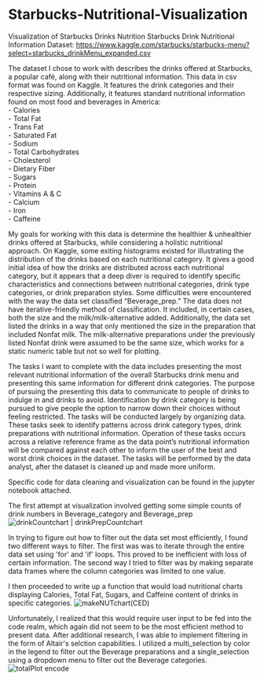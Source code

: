 # Starbucks-Nutritional-Visualization
Visualization of Starbucks Drinks Nutrition
Starbucks Drink Nutritional Information Dataset: https://www.kaggle.com/starbucks/starbucks-menu?select=starbucks_drinkMenu_expanded.csv

The dataset I chose to work with describes the drinks offered at Starbucks, a popular café, along with their nutritional information. This data in csv format was found on Kaggle. It features the drink categories and their respective sizing. Additionally, it features standard nutritional information found on most food and beverages in America: 
<br>- Calories 
<br>- Total Fat
<br>- Trans Fat
<br>- Saturated Fat
<br>- Sodium
<br>- Total Carbohydrates
<br>- Cholesterol
<br>- Dietary Fiber
<br>- Sugars
<br>- Protein
<br>- Vitamins A & C
<br>- Calcium
<br>- Iron
<br>- Caffeine

My goals for working with this data is determine the healthier & unhealthier drinks offered at Starbucks, while considering a holistic nutritional approach. On Kaggle, some exiting histograms existed for illustrating the distribution of the drinks based on each nutritional category. It gives a good initial idea of how the drinks are distributed across each nutritional category, but it appears that a deep diver is required to identify specific characteristics and connections between nutritional categories, drink type categories, or drink preparation styles. Some difficulties were encountered with the way the data set classified “Beverage_prep.” The data does not have iterative-friendly method of classification. It included, in certain cases, both the size and the milk/milk-alternative added. Additionally, the data set listed the drinks in a way that only mentioned the size in the preparation that included Nonfat milk. The milk-alternative preparations under the previously listed Nonfat drink were assumed to be the same size, which works for a static numeric table but not so well for plotting.

The tasks I want to complete with the data includes presenting the most relevant nutritional information of the overall Starbucks drink menu and presenting this same information for different drink categories. The purpose of pursuing the presenting this data to communicate to people of drinks to indulge in and drinks to avoid. Identification by drink category is being pursued to give people the option to narrow down their choices without feeling restricted. The tasks will be conducted largely by organizing data. These tasks seek to identify patterns across drink category types, drink preparations with nutritional information. Operation of these tasks occurs across a relative reference frame as the data point’s nutritional information will be compared against each other to inform the user of the best and worst drink choices in the dataset. The tasks will be performed by the data analyst, after the dataset is cleaned up and made more uniform. 

Specific code for data cleaning and visualization can be found in the jupyter notebook attached. 

The first attempt at visualization involved getting some simple counts of drink numbers in Beverage_category and Beverage_prep
![drinkCountchart | drinkPrepCountchart](https://user-images.githubusercontent.com/95835246/178845795-83419ea8-e8c4-43d2-afae-32bcc878a208.png)

In trying to figure out how to filter out the data set most efficiently, I found two different ways to filter. The first was was to iterate through the entire data set using 'for' and 'if' loops. This proved to be inefficient with loss of certain information. The second way I tried to filter was by making separate data frames where the column categories was limited to one value. 

I then proceeded to write up a function that would load nutritional charts displaying Calories, Total Fat, Sugars, and Caffeine content of drinks in specific categories. 
![makeNUTchart(CED)](https://user-images.githubusercontent.com/95835246/178845976-a17bb409-85c9-4ff3-8639-645268532dd9.png)

Unfortunately, I realized that this would require user input to be fed into the code realm, which again did not seem to be the most efficient method to present data. After additional research, I was able to implement filtering in the form of Altair's selction capabilities. I utilized a multi_selection by color in the legend to filter out the Beverage preparations and a single_selection using a dropdown menu to filter out the Beverage categories.
![totalPlot encode](https://user-images.githubusercontent.com/95835246/178845988-2c6550b0-8533-4749-901c-e3061c528b93.png)

